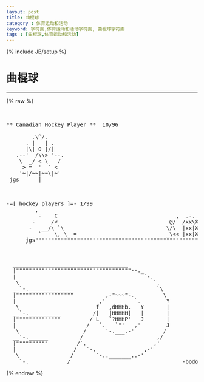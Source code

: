 ```yaml
---
layout: post
title: 曲棍球
category : 体育运动和活动
keyword: 字符画,体育运动和活动字符画, 曲棍球字符画
tags : [曲棍球,体育运动和活动]
---
```

{% include JB/setup %}
# 曲棍球
---
{% raw %}
<pre>


** Canadian Hockey Player **  10/96
                    
        .\^/.        
      . |   | .      
      |\| O |/|       
   .--&#039;  /\\&gt; &#039;--.    
    \  _/ &lt; \   /      
     &gt; =  &#039;  ` &lt;      
    &#039;~|/~~|~~\|~&#039;    
 jgs      |

 

-=[ hockey players ]=- 1/99
         ,
          -    C                                     ,  .-.___
        -     /&lt;                                   @/  /xx\XXX\
       -   __/\ `\                                \/\  |xx|XXX|
          `    \, \_ =                            _\&lt;&lt; |xx|XXX|
      jgs&quot;&quot;&quot;&quot;&quot;&quot;&quot;&quot;&quot;&quot;&quot;&quot;&quot;&quot;&quot;&quot;&quot;&quot;&quot;&quot;&quot;&quot;&quot;&quot;&quot;&quot;&quot;&quot;&quot;&quot;&quot;&quot;&quot;&quot;&quot;&quot;&quot;&quot;&quot;&quot;&quot;&quot;&quot;&quot;&quot;&quot;&quot;&quot;&quot;&quot;&quot;&quot;&quot;&quot;&quot;



  ____________________________________
  |&quot;&quot;&quot;&quot;&quot;&quot;&quot;&quot;&quot;&quot;&quot;&quot;&quot;&quot;&quot;&quot;&quot;&quot;&quot;&quot;&quot;&quot;&quot;&quot;&quot;&quot;&quot;&quot;&quot;&quot;&quot;&quot;&quot;&quot;&quot;&quot;--._
  |                                        `-.
   \                                          `.
  __`-.______________                          `\
  |&quot;&quot;&quot;&quot;&quot;&quot;&quot;&quot;&quot;&quot;&quot;&quot;&quot;&quot;&quot;&quot;&quot;&quot;          ,-&quot;~~~&quot;-.         \
  |                          ,&#039;    _    `.        Y
   \                        f   ,dHHHb.   Y       |
  __`-.__________          /|   |HHHHH|   |       |
  |&quot;&quot;&quot;&quot;&quot;&quot;&quot;&quot;&quot;&quot;&quot;&quot;&quot;&quot;         / L   `?HHHP&#039;   J       |
  |                      /   `.   `&quot;&#039;   ,&#039;        J
   \                    /      `-.___.-&#039;         / 
  __`-.______          /                       ,/
  |&quot;&quot;&quot;&quot;&quot;&quot;&quot;&quot;&quot;&quot;         /`.                     ,&#039;
  |                  /   `-.               ,-&#039;
   \                /       `-.._______..-&#039;
    `-.____________/                                   -bodom- </pre>
{% endraw %}
